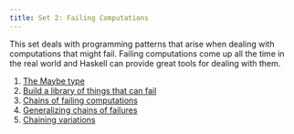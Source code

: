 ```yaml
---
title: Set 2: Failing Computations
---
```


This set deals with programming patterns that arise when dealing with
computations that might fail.  Failing computations come up all the time in
the real world and Haskell can provide great tools for dealing with them.

1. [The Maybe type](ex2-1.html)
2. [Build a library of things that can fail](ex2-2.html)
3. [Chains of failing computations](ex2-3.html)
4. [Generalizing chains of failures](ex2-4.html)
5. [Chaining variations](ex2-5.html)
